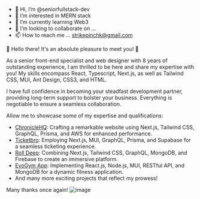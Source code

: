 - 👋 Hi, I’m @seniorfullstack-dev 
- 👀 I’m interested in MERN stack
- 🌱 I’m currently learning Web3
- 💞️ I’m looking to collaborate on ...
- 📫 How to reach me ... strikepinchk@gmail.com

🌟 Hello there! It's an absolute pleasure to meet you! 🌟

As a senior front-end specialist and web designer with 8 years of outstanding experience, I am thrilled to be here and share my expertise with you! My skills encompass React, Typescript, Next.js, as well as Tailwind CSS, MUI, Ant Design, CSS3, and HTML.

 I have full confidence in becoming your steadfast development partner, providing long-term support to bolster your business. 
Everything is negotiable to ensure a seamless collaboration.

Allow me to showcase some of my expertise and qualifications:


- [ChronicleHQ](https://chroniclehq.com/): Crafting a remarkable website using Next.js, Tailwind CSS, GraphQL, Prisma, and AWS for enhanced performance.
- [Ticketbro](https://ticketbro.io/): Employing Next.js, MUI, GraphQL, Prisma, and Supabase for a seamless ticketing experience.
- [Roll Deep](https://rolldeep.co/): Combining Next.js, Tailwind CSS, GraphQL, MongoDB, and Firebase to create an immersive platform.
- [EvoGym App](https://evogymapp.netlify.app/): Implementing React.js, Node.js, MUI, RESTful API, and MongoDB for a dynamic fitness application.
- And many more exciting projects that reflect my prowess!

Many thanks once again!
![image](https://github.com/seniorfullstack-dev/seniorfullstack-dev/assets/144765759/b2024347-124c-4df3-a48f-5f360d0baeb3)
